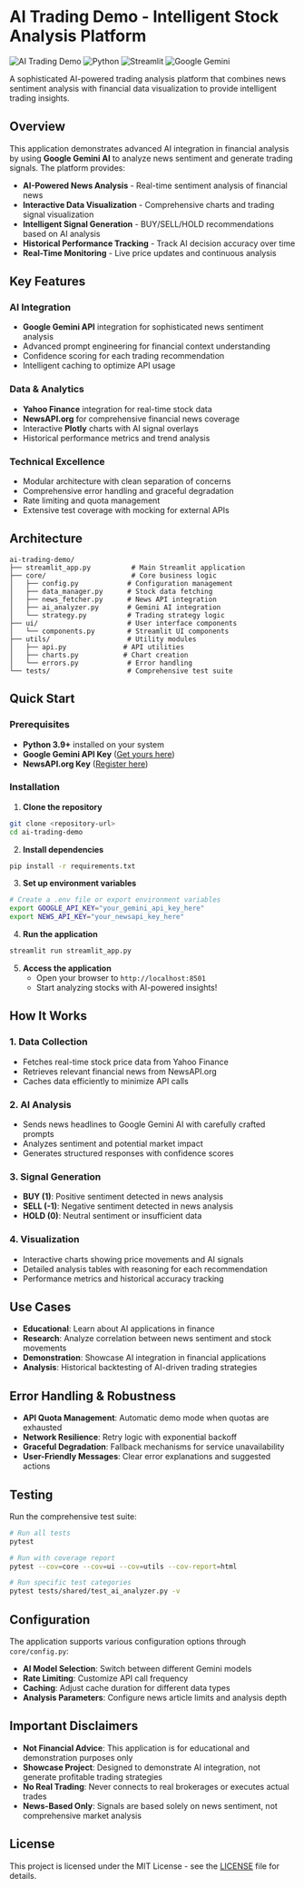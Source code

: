 # AI Trading Demo - Intelligent Stock Analysis Platform

![AI Trading Demo](https://img.shields.io/badge/AI-Trading%20Demo-blue?style=for-the-badge)
![Python](https://img.shields.io/badge/Python-3.9+-blue?style=for-the-badge&logo=python)
![Streamlit](https://img.shields.io/badge/Streamlit-UI-red?style=for-the-badge&logo=streamlit)
![Google Gemini](https://img.shields.io/badge/Google-Gemini%20AI-yellow?style=for-the-badge&logo=google)

A sophisticated AI-powered trading analysis platform that combines news sentiment analysis with financial data visualization to provide intelligent trading insights.

## Overview

This application demonstrates advanced AI integration in financial analysis by using **Google Gemini AI** to analyze news sentiment and generate trading signals. The platform provides:

- **AI-Powered News Analysis** - Real-time sentiment analysis of financial news
- **Interactive Data Visualization** - Comprehensive charts and trading signal visualization  
- **Intelligent Signal Generation** - BUY/SELL/HOLD recommendations based on AI analysis
- **Historical Performance Tracking** - Track AI decision accuracy over time
- **Real-Time Monitoring** - Live price updates and continuous analysis

## Key Features

### AI Integration
- **Google Gemini API** integration for sophisticated news sentiment analysis
- Advanced prompt engineering for financial context understanding
- Confidence scoring for each trading recommendation
- Intelligent caching to optimize API usage

### Data & Analytics
- **Yahoo Finance** integration for real-time stock data
- **NewsAPI.org** for comprehensive financial news coverage
- Interactive **Plotly** charts with AI signal overlays
- Historical performance metrics and trend analysis

### Technical Excellence
- Modular architecture with clean separation of concerns
- Comprehensive error handling and graceful degradation
- Rate limiting and quota management
- Extensive test coverage with mocking for external APIs

## Architecture

```
ai-trading-demo/
├── streamlit_app.py          # Main Streamlit application
├── core/                     # Core business logic
│   ├── config.py            # Configuration management
│   ├── data_manager.py      # Stock data fetching
│   ├── news_fetcher.py      # News API integration
│   ├── ai_analyzer.py       # Gemini AI integration
│   └── strategy.py          # Trading strategy logic
├── ui/                      # User interface components
│   └── components.py        # Streamlit UI components
├── utils/                   # Utility modules
│   ├── api.py              # API utilities
│   ├── charts.py           # Chart creation
│   └── errors.py            # Error handling
└── tests/                   # Comprehensive test suite
```

## Quick Start

### Prerequisites

- **Python 3.9+** installed on your system
- **Google Gemini API Key** ([Get yours here](https://makersuite.google.com/app/apikey))
- **NewsAPI.org Key** ([Register here](https://newsapi.org/register))

### Installation

1. **Clone the repository**
```bash
git clone <repository-url>
cd ai-trading-demo
```

2. **Install dependencies**
```bash
pip install -r requirements.txt
```

3. **Set up environment variables**
```bash
# Create a .env file or export environment variables
export GOOGLE_API_KEY="your_gemini_api_key_here"
export NEWS_API_KEY="your_newsapi_key_here"
```

4. **Run the application**
```bash
streamlit run streamlit_app.py
```

5. **Access the application**
   - Open your browser to `http://localhost:8501`
   - Start analyzing stocks with AI-powered insights!

## How It Works

### 1. Data Collection
- Fetches real-time stock price data from Yahoo Finance
- Retrieves relevant financial news from NewsAPI.org
- Caches data efficiently to minimize API calls

### 2. AI Analysis
- Sends news headlines to Google Gemini AI with carefully crafted prompts
- Analyzes sentiment and potential market impact
- Generates structured responses with confidence scores

### 3. Signal Generation
- **BUY (1)**: Positive sentiment detected in news analysis
- **SELL (-1)**: Negative sentiment detected in news analysis
- **HOLD (0)**: Neutral sentiment or insufficient data

### 4. Visualization
- Interactive charts showing price movements and AI signals
- Detailed analysis tables with reasoning for each recommendation
- Performance metrics and historical accuracy tracking

## Use Cases

- **Educational**: Learn about AI applications in finance
- **Research**: Analyze correlation between news sentiment and stock movements
- **Demonstration**: Showcase AI integration in financial applications
- **Analysis**: Historical backtesting of AI-driven trading strategies

## Error Handling & Robustness

- **API Quota Management**: Automatic demo mode when quotas are exhausted
- **Network Resilience**: Retry logic with exponential backoff
- **Graceful Degradation**: Fallback mechanisms for service unavailability
- **User-Friendly Messages**: Clear error explanations and suggested actions

## Testing

Run the comprehensive test suite:

```bash
# Run all tests
pytest

# Run with coverage report
pytest --cov=core --cov=ui --cov=utils --cov-report=html

# Run specific test categories
pytest tests/shared/test_ai_analyzer.py -v
```

## Configuration

The application supports various configuration options through `core/config.py`:

- **AI Model Selection**: Switch between different Gemini models
- **Rate Limiting**: Customize API call frequency
- **Caching**: Adjust cache duration for different data types
- **Analysis Parameters**: Configure news article limits and analysis depth

## Important Disclaimers

- **Not Financial Advice**: This application is for educational and demonstration purposes only
- **Showcase Project**: Designed to demonstrate AI integration, not generate profitable trading strategies
- **No Real Trading**: Never connects to real brokerages or executes actual trades
- **News-Based Only**: Signals are based solely on news sentiment, not comprehensive market analysis



## License

This project is licensed under the MIT License - see the [LICENSE](LICENSE) file for details.
